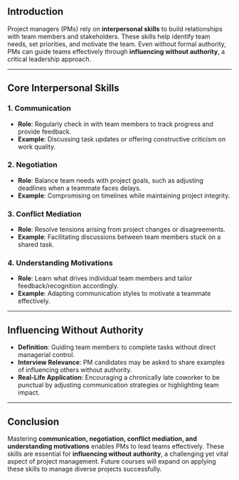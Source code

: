 


## Introduction
Project managers (PMs) rely on **interpersonal skills** to build relationships with team members and stakeholders. These skills help identify team needs, set priorities, and motivate the team. Even without formal authority, PMs can guide teams effectively through **influencing without authority**, a critical leadership approach.

---

## Core Interpersonal Skills
### 1. Communication
- **Role**: Regularly check in with team members to track progress and provide feedback.
- **Example**: Discussing task updates or offering constructive criticism on work quality.

### 2. Negotiation
- **Role**: Balance team needs with project goals, such as adjusting deadlines when a teammate faces delays.
- **Example**: Compromising on timelines while maintaining project integrity.

### 3. Conflict Mediation
- **Role**: Resolve tensions arising from project changes or disagreements.
- **Example**: Facilitating discussions between team members stuck on a shared task.

### 4. Understanding Motivations
- **Role**: Learn what drives individual team members and tailor feedback/recognition accordingly.
- **Example**: Adapting communication styles to motivate a teammate effectively.

---

## Influencing Without Authority
- **Definition**: Guiding team members to complete tasks without direct managerial control.
- **Interview Relevance**: PM candidates may be asked to share examples of influencing others without authority.
- **Real-Life Application**: Encouraging a chronically late coworker to be punctual by adjusting communication strategies or highlighting team impact.

---

## Conclusion
Mastering **communication, negotiation, conflict mediation, and understanding motivations** enables PMs to lead teams effectively. These skills are essential for **influencing without authority**, a challenging yet vital aspect of project management. Future courses will expand on applying these skills to manage diverse projects successfully.
